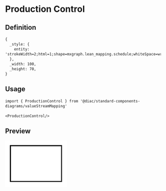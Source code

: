 # Production Control

## Definition

```
{
  _style: { 
    entity: 'strokeWidth=2;html=1;shape=mxgraph.lean_mapping.schedule;whiteSpace=wrap;align=center;',
  },
  _width: 100,
  _height: 70,
}
```

## Usage

```
import { ProductionControl } from '@diac/standard-components-diagrams/valueStreamMapping'

<ProductionControl/>
```

## Preview

<img src="./production-control.png" width="200"/>
